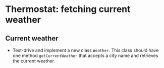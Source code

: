 # Thermostat: fetching current weather

## Current weather

* Test-drive and implement a new class `Weather`. This class should have one method `getCurrentWeather` that accepts a city name and retrieves the current weather.